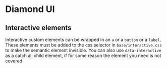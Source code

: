 # Diamond UI

## Interactive elements
Interactive custom elements can be wrapped in an `a` or a `button` or a `label`. These elements must be added to the css selector in `base/interactive.css` to make the semantic element invisible. You can also use `data-interactive` as a catch all child element, if for some reason the element you need is not covered.
